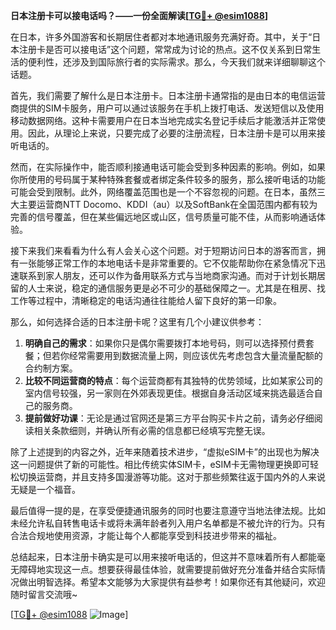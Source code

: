 **日本注册卡可以接电话吗？——一份全面解读[[TG💪+ @esim1088](https://t.me/s/esim1088)]**

在日本，许多外国游客和长期居住者都对本地通讯服务充满好奇。其中，关于“日本注册卡是否可以接电话”这个问题，常常成为讨论的热点。这不仅关系到日常生活的便利性，还涉及到国际旅行者的实际需求。那么，今天我们就来详细聊聊这个话题。

首先，我们需要了解什么是日本注册卡。日本注册卡通常指的是由日本的电信运营商提供的SIM卡服务，用户可以通过该服务在手机上拨打电话、发送短信以及使用移动数据网络。这种卡需要用户在日本当地完成实名登记手续后才能激活并正常使用。因此，从理论上来说，只要完成了必要的注册流程，日本注册卡是可以用来接听电话的。

然而，在实际操作中，能否顺利接通电话可能会受到多种因素的影响。例如，如果你所使用的号码属于某种特殊套餐或者绑定条件较多的服务，那么接听电话的功能可能会受到限制。此外，网络覆盖范围也是一个不容忽视的问题。在日本，虽然三大主要运营商NTT Docomo、KDDI（au）以及SoftBank在全国范围内都有较为完善的信号覆盖，但在某些偏远地区或山区，信号质量可能不佳，从而影响通话体验。

接下来我们来看看为什么有人会关心这个问题。对于短期访问日本的游客而言，拥有一张能够正常工作的本地电话卡是非常重要的。它不仅能帮助你在紧急情况下迅速联系到家人朋友，还可以作为备用联系方式与当地商家沟通。而对于计划长期居留的人士来说，稳定的通信服务更是必不可少的基础保障之一。尤其是在租房、找工作等过程中，清晰稳定的电话沟通往往能给人留下良好的第一印象。

那么，如何选择合适的日本注册卡呢？这里有几个小建议供参考：

1. **明确自己的需求**：如果你只是偶尔需要拨打本地号码，则可以选择预付费套餐；但若你经常需要用到数据流量上网，则应该优先考虑包含大量流量配额的合约制方案。
2. **比较不同运营商的特点**：每个运营商都有其独特的优势领域，比如某家公司的室内信号较强，另一家则在外郊表现更佳。根据自身活动区域来挑选最适合自己的服务商。
3. **提前做好功课**：无论是通过官网还是第三方平台购买卡片之前，请务必仔细阅读相关条款细则，并确认所有必需的信息都已经填写完整无误。

除了上述提到的内容之外，近年来随着技术进步，“虚拟eSIM卡”的出现也为解决这一问题提供了新的可能性。相比传统实体SIM卡，eSIM卡无需物理更换即可轻松切换运营商，并且支持多国漫游等功能。这对于那些频繁往返于国内外的人来说无疑是一个福音。

最后值得一提的是，在享受便捷通讯服务的同时也要注意遵守当地法律法规。比如未经允许私自转售电话卡或将未满年龄者列入用户名单都是不被允许的行为。只有合法合规地使用资源，才能让每个人都能享受到科技进步带来的福祉。

总结起来，日本注册卡确实是可以用来接听电话的，但这并不意味着所有人都能毫无障碍地实现这一点。想要获得最佳体验，就需要提前做好充分准备并结合实际情况做出明智选择。希望本文能够为大家提供有益参考！如果你还有其他疑问，欢迎随时留言交流哦~

[[TG💪+ @esim1088](https://t.me/s/esim1088) ![Image](https://i.postimg.cc/4NQfJmqS/Snipaste-2025-05-13-00-14-12.png)]